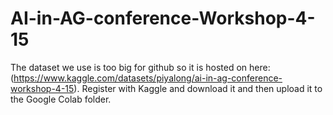 # AI-in-AG-conference-Workshop-4-15

The dataset we use is too big for github so it is hosted on here: (https://www.kaggle.com/datasets/piyalong/ai-in-ag-conference-workshop-4-15). Register with Kaggle and download it and then upload it to the Google Colab folder.  
